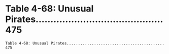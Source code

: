 # Table 4-68: Unusual Pirates........................................... 475

```
Table 4-68: Unusual Pirates........................................... 475

```
